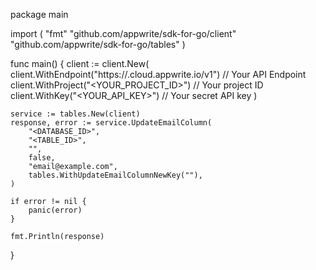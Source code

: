 package main

import (
    "fmt"
    "github.com/appwrite/sdk-for-go/client"
    "github.com/appwrite/sdk-for-go/tables"
)

func main() {
    client := client.New(
        client.WithEndpoint("https://<REGION>.cloud.appwrite.io/v1") // Your API Endpoint
        client.WithProject("<YOUR_PROJECT_ID>") // Your project ID
        client.WithKey("<YOUR_API_KEY>") // Your secret API key
    )

    service := tables.New(client)
    response, error := service.UpdateEmailColumn(
        "<DATABASE_ID>",
        "<TABLE_ID>",
        "",
        false,
        "email@example.com",
        tables.WithUpdateEmailColumnNewKey(""),
    )

    if error != nil {
        panic(error)
    }

    fmt.Println(response)
}
